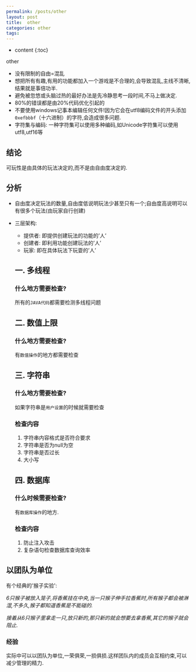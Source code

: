 ```yaml
---
permalink: /posts/other
layout: post
title:  other
categories: other
tags:
---
```


* content
{:toc}

other




* 没有限制的自由=混乱
* 想把所有有趣,有用的功能都加入一个游戏是不合理的,会导致混乱,主线不清晰,结果就是事倍功半.
* 避免被忽悠或头脑过热的最好办法是先冷静思考一段时间,不马上做决定.
* 80%的错误都是由20%代码优化引起的
* 不要使用windows记事本编辑任何文件!因为它会在utf8编码文件的开头添加`0xefbbbf`（十六进制）的字符,会造成很多问题.
* 字符集与编码: 一种字符集可以使用多种编码,如Unicode字符集可以使用utf8,utf16等




## 结论
可玩性是由具体的玩法决定的,而不是由自由度决定的.

## 分析
* 自由度决定玩法的数量,自由度低说明玩法少甚至只有一个;自由度高说明可以有很多个玩法(由玩家自行创建)
* 三层架构:
  * 提供者: 即提供创建玩法的功能的’人’
  * 创建者: 即利用功能创建玩法的’人’
  * 玩家: 即在具体玩法下玩耍的’人’



  ## 一. 多线程

  ### 什么地方需要检查?
  所有的`JAVA代码`都需要检测多线程问题

  ## 二. 数值上限

  ### 什么地方需要检查?
  有`数值操作`的地方都需要检查

  ## 三. 字符串

  ### 什么地方需要检查?
  如果字符串是`用户设置`的时候就需要检查

  ### 检查内容
  1. 字符串内容格式是否符合要求
  2. 字符串是否为null为空
  3. 字符串是否过长
  4. 大小写

  ## 四. 数据库

  ### 什么时候需要检查?
  有`数据库操作`的地方.

  ### 检查内容
  1. 防止注入攻击
  2. 复杂语句检查数据库查询效率



## 以团队为单位

有个经典的'猴子实验':

*6只猴子被放入笼子,将香蕉挂在中央,当一只猴子伸手拉香蕉时,所有猴子都会被淋湿,不多久,猴子都知道香蕉是不能碰的.*

*接着从6只猴子里拿走一只,放只新的,那只新的就会想要去拿香蕉,其它的猴子就会阻止.*

### 经验
实际中可以以团队为单位,一荣俱荣,一损俱损.这样团队内的成员会互相约束,可以减少管理的精力.
